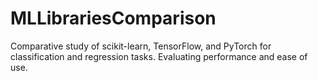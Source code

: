 # MLLibrariesComparison
Comparative study of scikit-learn, TensorFlow, and PyTorch for classification and regression tasks. Evaluating performance and ease of use.
